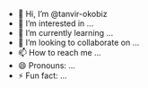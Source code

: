 - 👋 Hi, I’m @tanvir-okobiz
- 👀 I’m interested in ...
- 🌱 I’m currently learning ...
- 💞️ I’m looking to collaborate on ...
- 📫 How to reach me ...
- 😄 Pronouns: ...
- ⚡ Fun fact: ...

<!---
tanvir-okobiz/tanvir-okobiz is a ✨ special ✨ repository because its `README.md` (this file) appears on your GitHub profile.
You can click the Preview link to take a look at your changes.
--->
